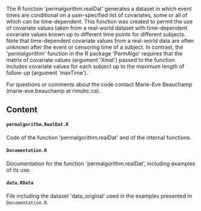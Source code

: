 The R function 'permalgorithm.realDat' generates a dataset in which event times are conditional on a user-specified list of covariates, some or all of which can be time-dependent. This function was created to permit the use of covariate values taken from a real-world dataset with time-dependent covariate values known up to different time points for different subjects. Note that time-dependent covariate values from a real-world data are often unknown after the event or censoring time of a subject. In contrast, the 'permalgorithm' function in the R package 'PermAlgo' requires that the matrix of covariate values (argument 'Xmat') passed to the function includes covariate values for each subject up to the maximum length of follow-up (argument 'maxTime'). 

For questions or comments about the code contact Marie-Eve Beauchamp (marie-eve.beauchamp at rimuhc.ca).

## Content

#### `permalgorithm.RealDat.R`
Code of the function 'permalgorithm.realDat' and of the internal functions.

#### `Documentation.R`
Documentation for the function 'permalgorithm.realDat', including examples of its use.

#### `data.RData`
File including the dataset 'data_original' used in the examples presented in `Documentation.R`. 
